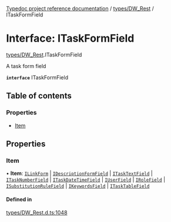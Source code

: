 [Typedoc project reference documentation](../README.md) / [types/DW_Rest](../modules/types_dw_rest.md) / ITaskFormField

# Interface: ITaskFormField

[types/DW_Rest](../modules/types_dw_rest.md).ITaskFormField

A task form field

**`interface`** ITaskFormField

## Table of contents

### Properties

- [Item](types_dw_rest.itaskformfield.md#item)

## Properties

### Item

• **Item**: [`ILinkForm`](types_dw_rest.ilinkform.md) \| [`IDescriptionFormField`](types_dw_rest.idescriptionformfield.md) \| [`ITaskTextField`](types_dw_rest.itasktextfield.md) \| [`ITaskNumberField`](types_dw_rest.itasknumberfield.md) \| [`ITaskDateTimeField`](types_dw_rest.itaskdatetimefield.md) \| [`IUserField`](types_dw_rest.iuserfield.md) \| [`IRoleField`](types_dw_rest.irolefield.md) \| [`ISubstitutionRuleField`](types_dw_rest.isubstitutionrulefield.md) \| [`IKeywordsField`](types_dw_rest.ikeywordsfield.md) \| [`ITaskTableField`](types_dw_rest.itasktablefield.md)

#### Defined in

[types/DW_Rest.d.ts:1048](https://github.com/DocuWare/REST-Sample-TS/blob/828b3d4/src/types/DW_Rest.d.ts#L1048)
